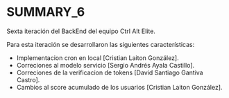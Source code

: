 # SUMMARY_6

Sexta iteración del BackEnd del equipo Ctrl Alt Elite.

Para esta iteración se desarrollaron las siguientes características:
* Implementacion cron en local [Cristian Laiton González].
* Correciones al modelo servicio [Sergio Andrés Ayala Castillo].
* Correciones de la verificacion de tokens [David Santiago Gantiva Castro].
* Cambios al score acumulado de los usuarios [Cristian Laiton González].





